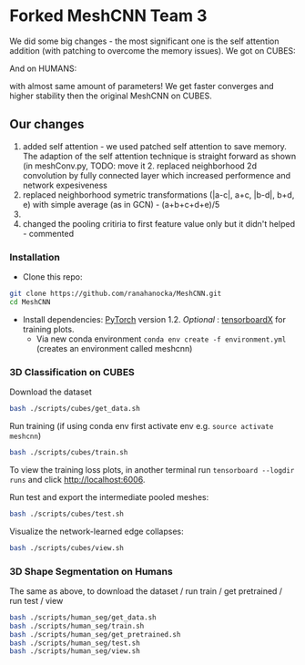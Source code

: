 # Forked MeshCNN Team 3

We did some big changes - the most significant one is the self attention addition (with patching to overcome the memory issues).
We got on CUBES:

And on HUMANS:

with almost same amount of parameters!
We get faster converges and higher stability then the original MeshCNN on CUBES.

## Our changes
1. added self attention - we used patched self attention to save memory. The adaption of the self attention technique is straight forward as shown (in meshConv.py, TODO: move it 2. replaced neighborhood 2d convolution by fully connected layer which increased performence and network expesiveness
3. replaced neighborhood symetric transformations (|a-c|, a+c, |b-d|, b+d, e) with simple average (as in GCN) - (a+b+c+d+e)/5
4. 
5. changed the pooling critiria to first feature value only but it didn't helped - commented


### Installation
- Clone this repo:
```bash
git clone https://github.com/ranahanocka/MeshCNN.git
cd MeshCNN
```
- Install dependencies: [PyTorch](https://pytorch.org/) version 1.2. <i> Optional </i>: [tensorboardX](https://github.com/lanpa/tensorboardX) for training plots.
  - Via new conda environment `conda env create -f environment.yml` (creates an environment called meshcnn)
  
### 3D Classification on CUBES
Download the dataset
```bash
bash ./scripts/cubes/get_data.sh
```

Run training (if using conda env first activate env e.g. ```source activate meshcnn```)
```bash
bash ./scripts/cubes/train.sh
```

To view the training loss plots, in another terminal run ```tensorboard --logdir runs``` and click [http://localhost:6006](http://localhost:6006).

Run test and export the intermediate pooled meshes:
```bash
bash ./scripts/cubes/test.sh
```

Visualize the network-learned edge collapses:
```bash
bash ./scripts/cubes/view.sh
```

### 3D Shape Segmentation on Humans
The same as above, to download the dataset / run train / get pretrained / run test / view
```bash
bash ./scripts/human_seg/get_data.sh
bash ./scripts/human_seg/train.sh
bash ./scripts/human_seg/get_pretrained.sh
bash ./scripts/human_seg/test.sh
bash ./scripts/human_seg/view.sh
```
